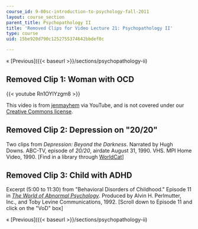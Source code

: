 ```yaml
---
course_id: 9-00sc-introduction-to-psychology-fall-2011
layout: course_section
parent_title: Psychopathology II
title: 'Removed Clips for Video Lecture 21: Psychopathology II'
type: course
uid: 15be920d790c1252755374642bbdef8c

---
```


« [Previous]({{< baseurl >}}/sections/psychopathology-ii)

Removed Clip 1: Woman with OCD
------------------------------

{{< youtube Rn1OYlYzgm8 >}}

This video is from [jenmayhem](http://www.youtube.com/user/jenmayhem) via YouTube, and is not covered under our [Creative Commons license](/terms/#cc).

Removed Clip 2: Depression on "20/20"
-------------------------------------

Two clips from _Depression: Beyond the Darkness_. Narrated by Hugh Downs. ABC-TV, episode of _20/20_, airdate August 31, 1990. VHS. MPI Home Video, 1990. \[Find in a library through [WorldCat](http://www.worldcat.org/oclc/22542876)\]

Removed Clip 3: Child with ADHD
-------------------------------

Excerpt (5:00 to 11:30) from "Behavioral Disorders of Childhood." Episode 11 in _[The World of Abnormal Psychology](https://www.learner.org/series/the-world-of-abnormal-psychology/)_. Produced by Alvin H. Perlmutter, Inc., and Toby Levine Communications, 1992. \[Scroll down to Episode 11 and click on the "VoD" box\]

« [Previous]({{< baseurl >}}/sections/psychopathology-ii)